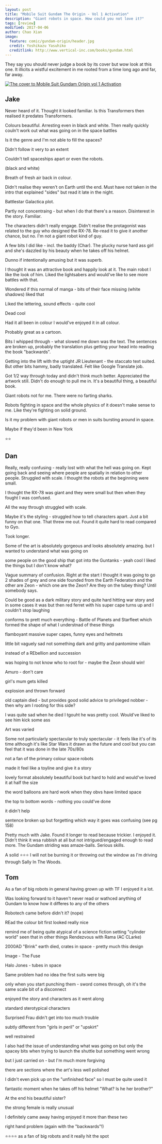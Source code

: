 ```yaml
---
layout: post
title: "Mobile Suit Gundam The Origin - Vol 1 Activation"
description: "Giant robots in space. How could you not love it?"
tags: [review]
modified: 2017-04-06
author: Chao Xian
image:
  feature: comic/gundam-origin/header.jpg
  credit: Yoshikazu Yasuhiko
  creditlink: http://www.vertical-inc.com/books/gundam.html
---
```


They say you should never judge a book by its cover but wow look at this one. It illicits a wistful excitement in me rooted from a time long ago and far, far away.

[![The cover to Mobile Suit Gundam Origin vol 1 Activation]({{site.url}}/images/comic/gundam-origin/cover.jpg)]({{site.url}}/images/comic/gundam-origin/cover.jpg)

## Jake

Never heard of it. Thought it looked familiar. Is this Transformers then realised it predates Transformers.

Colours beautiful. Arresting even in black and white. Then really quickly couln't work out what was going on in the space battles

Is it the genre and I'm not able to fill the spaces?

Didn't follow it very to an extent

Couldn't tell spaceships apart or even the robots.

(black and white)

Breath of fresh air back in colour.

Didn't realise they weren't on Earth until the end. Must have not taken in the intro that explained "sides" but read it late in the night.

Battlestar Galactica plot.

Partly not concentraing - but when I do that there's a reason. Disinterest in the story. Familiar.

The characters didn't really engage. Didn't realise the protagonist was related to the guy who designed the RX-78. Re-read it to give it another chance, but no. I'm not a giant robot kind of guy.

A few bits I did like - incl. the baddy (Char). The plucky nurse hard ass girl and she's dazzled by his beauty when he takes off his helmet.

Dunno if intentionally amusing but it was superb.

I thought it was an attractive book and happily look at it. The main robot I like the look of him.  Liked the lightsabers and would've like to see more battles with that.

Wondered if this normal of manga - bits of their face missing (white shadows) liked that

Liked the lettering, sound effects - quite cool

Dead cool

Had it all been in colour I would've enjoyed it in all colour.

Probably great as a cartoon.

Bits I whipped through - what slowed me down was the text. The sentences are broken up, probably the translation plus getting your head into reading the book "backwards".

Getting into the lift with the uptight JR Lieutenant - the staccato text suited. But other bits hammy, badly translated. Felt like Google Translate job.

Got 1/2 way through today and didn't think much better. Appreciated the artwork still. Didn't do enough to pull me in. It's a beautiful thing, a beautiful book.

Giant robots not for me. There were no farting sharks.

Robots fighting in space and the whole physics of it doesn't make sense to me. Like they're fighting on solid ground.

Is it my problem with giant robots or men in suits bursting around in space.

Maybe if they'd been in New York

⭐⭐

## Dan

Really, really confusing - really lost with what the hell was going on. Kept going back and seeing where people are spatially in relation to other people. Struggled with scale. I thought the robots at the beginning were small.

I thought the RX-78 was giant and they were small but then when they fought I was confused.

All the way through struggled with scale.

Maybe it's the styling - struggled how to tell characters apart. Just a bit funny on that one. That threw me out. Found it quite hard to read compared to Gyo.

Took longer.

Some of the art is absolutely gorgeous and looks absolutely amazing. but I wanted to understand what was going on

some people on the good ship that got into the Guntanks - yeah cool I liked the things but I don't know what?

Vague summary of confusion. Right at the start I thought it was going to go 2 shades of grey and one side founded from the Earth Federation and the other are Zeon - which one are the Zeon? Are they on the tubey thing? Until somebody says.

Could be good as a dark military story and quite hard hitting war story and in some cases it was but then red ferret with his super cape turns up and I couldn't stop laughing

conforms to prett much everything - Battle of Planets and Starfleet which formed the shape of what I understnad of these things

flamboyant massive super capes, funny eyes and heltmets

little bit vaguely sad not something dark and gritty and pantomime villain

instead of a REbellion and succession

was hoping to not know who to root for - maybe the Zeon should win!

Amuro - don't care

girl's mum gets killed

explosion and thrown forward

old captain died - but provides good solid advice to privileged nobber - then why am I rooting for this side?

I was quite sad when he died I tgouht he was pretty cool. Would've liked to see him kick some ass

Art was varied

Some not particularly spectacular to truly spectacular - it feels like it's of its time although it's like Star Wars it drawn as the future and cool but you can feel that it was done in the late 70s/80s

not a fan of the primary colour space robots

made it feel like a toyline and give it a story

lovely format absolutely beautiful book but hard to hold and would've loved it at half the size

the word balloons are hard work when they obvs have limited space

the top to bottom words - nothing you could've done

it didn't help

sentence broken up but forgetting which way it goes was confusing (see pg 158)

Pretty much with Jake. Found it longer to read because trickier. I enjoyed it. Didn't think it wsa rubbish at all but not intrigued/engaged enough to read more. The Gundam striding was amaze-balls. Serious skills.

A solid ⭐⭐⭐ I will not be burning it or throwing out the window as I'm driving through Sally In The Woods.

## Tom

As a fan of big robots in general having grown up with TF I enjoyed it a lot.

Was looking forward to it haven't never read or wathced anything of Gundam to know how it differes to any of the others

Robotech came before didn't it? (nope)

REad the colour bit first looked really nice

remind me of being quite atypical of a science fiction setting "cylinder world" seen that in other things Rendezvous with Rama (AC CLarke)

2000AD "Brink" earth died, crates in space - pretty much this design

Image - The Fuse

Halo Jones - tubes in space

Same problem had no idea the first suits were big

only when you start punching them - sword comes through, oh it's the same scale bit of a disconnect

enjoyed the story and characters as it went along

standard sterotypical characters

Surprised Frau didn't get into too much trouble

subtly different from "girls in peril" or "upskirt"

well restrained

I also had the issue of understanding what was going on but only the spacey bits when trying to launch the shuttle but something went wrong

but I just carried on - but I'm much more forgiving

there are sections where the art's less well polished

I didn't even pick up on the "unfinished face" so I must be quite used it

fantastic moment when he takes off his helmet "What? Is he her brother?"

At the end his beautiful sister?

the strong female is really unusual

I definitely came away having enjoyed it more than these two

right hand problem (again with the "backwards"!)

⭐⭐⭐⭐ as a fan of big robots and it really hit the spot
